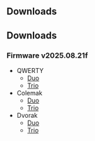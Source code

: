 ## Downloads

## Downloads

<!-- FIRMWARE-LINKS:START - Do not edit below, this section is managed by CI -->

### Firmware v2025.08.21f
- QWERTY
  - [Duo](https://github.com/hmngwy/n1/releases/download/v2025.08.21f/qwerty_duo-v2025.08.21f.zip)
  - [Trio](https://github.com/hmngwy/n1/releases/download/v2025.08.21f/qwerty_trio-v2025.08.21f.zip)
- Colemak
  - [Duo](https://github.com/hmngwy/n1/releases/download/v2025.08.21f/colemak_duo-v2025.08.21f.zip)
  - [Trio](https://github.com/hmngwy/n1/releases/download/v2025.08.21f/colemak_trio-v2025.08.21f.zip)
- Dvorak
  - [Duo](https://github.com/hmngwy/n1/releases/download/v2025.08.21f/dvorak_duo-v2025.08.21f.zip)
  - [Trio](https://github.com/hmngwy/n1/releases/download/v2025.08.21f/dvorak_trio-v2025.08.21f.zip)

<!-- FIRMWARE-LINKS:END -->



